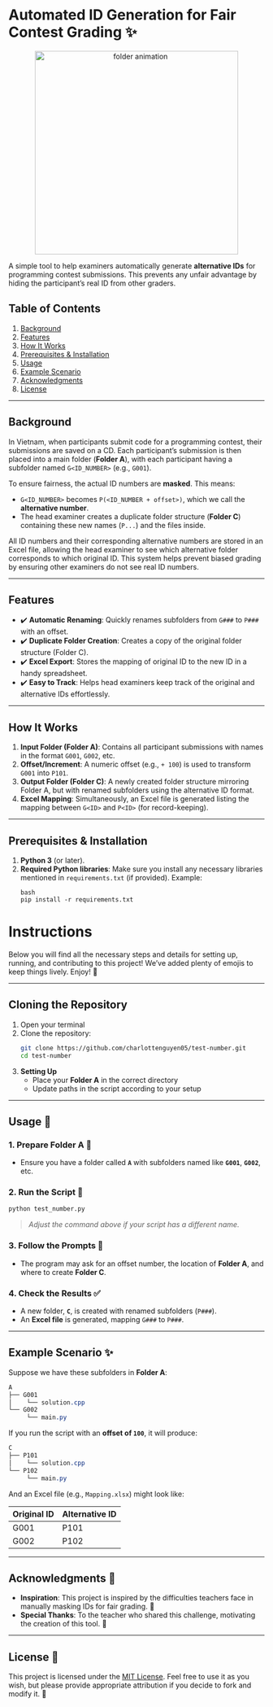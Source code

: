 # Automated ID Generation for Fair Contest Grading :sparkles:

<p align="center">
  <img src="https://i.gifer.com/origin/e6/e689257ceefe8a833c86d022de084df5.gif" width="400" alt="folder animation">
</p>

A simple tool to help examiners automatically generate **alternative IDs** for programming contest submissions. This prevents any unfair advantage by hiding the participant’s real ID from other graders.

## Table of Contents
1. [Background](#background)
2. [Features](#features)
3. [How It Works](#how-it-works)
4. [Prerequisites & Installation](#prerequisites--installation)
5. [Usage](#usage-rocket)
6. [Example Scenario](#example-scenario-sparkles)
7. [Acknowledgments](#acknowledgments-pray)
8. [License](#license-scroll)

---

## Background
In Vietnam, when participants submit code for a programming contest, their submissions are saved on a CD. Each participant’s submission is then placed into a main folder (**Folder A**), with each participant having a subfolder named `G<ID_NUMBER>` (e.g., `G001`).

To ensure fairness, the actual ID numbers are **masked**. This means:
- `G<ID_NUMBER>` becomes `P(<ID_NUMBER + offset>)`, which we call the **alternative number**.
- The head examiner creates a duplicate folder structure (**Folder C**) containing these new names (`P...`) and the files inside.

All ID numbers and their corresponding alternative numbers are stored in an Excel file, allowing the head examiner to see which alternative folder corresponds to which original ID. This system helps prevent biased grading by ensuring other examiners do not see real ID numbers.

---

## Features
- :heavy_check_mark: **Automatic Renaming**: Quickly renames subfolders from `G###` to `P###` with an offset.
- :heavy_check_mark: **Duplicate Folder Creation**: Creates a copy of the original folder structure (Folder C).
- :heavy_check_mark: **Excel Export**: Stores the mapping of original ID to the new ID in a handy spreadsheet.
- :heavy_check_mark: **Easy to Track**: Helps head examiners keep track of the original and alternative IDs effortlessly.

---

## How It Works
1. **Input Folder (Folder A)**: Contains all participant submissions with names in the format `G001`, `G002`, etc.
2. **Offset/Increment**: A numeric offset (e.g., `+ 100`) is used to transform `G001` into `P101`.
3. **Output Folder (Folder C)**: A newly created folder structure mirroring Folder A, but with renamed subfolders using the alternative ID format.
4. **Excel Mapping**: Simultaneously, an Excel file is generated listing the mapping between `G<ID>` and `P<ID>` (for record-keeping).

---

## Prerequisites & Installation
1. **Python 3** (or later).  
2. **Required Python libraries**: Make sure you install any necessary libraries mentioned in `requirements.txt` (if provided). Example:
   ```
   bash
   pip install -r requirements.txt
    ```

# Instructions

Below you will find all the necessary steps and details for setting up, running, and contributing to this project! We’ve added plenty of emojis to keep things lively. Enjoy! :tada:

---

## Cloning the Repository 

1. Open your terminal 
2. Clone the repository:
   ```bash
   git clone https://github.com/charlottenguyen05/test-number.git
   cd test-number
   ```
3. **Setting Up** 
   - Place your **Folder A** in the correct directory
   - Update paths in the script according to your setup  

---

## Usage :rocket:

### 1. Prepare Folder A :file_folder:
- Ensure you have a folder called **`A`** with subfolders named like **`G001`**, **`G002`**, etc.

### 2. Run the Script :running:
```bash
python test_number.py
```
> *Adjust the command above if your script has a different name.*

### 3. Follow the Prompts :mag_right:
- The program may ask for an offset number, the location of **Folder A**, and where to create **Folder C**.

### 4. Check the Results :white_check_mark:
- A new folder, **`C`**, is created with renamed subfolders (`P###`).  
- An **Excel file** is generated, mapping `G###` to `P###`.

---

## Example Scenario :sparkles:

Suppose we have these subfolders in **Folder A**:

```css
A
├── G001
│    └── solution.cpp
└── G002
     └── main.py
```

If you run the script with an **offset of `100`**, it will produce:

```css
C
├── P101
│    └── solution.cpp
└── P102
     └── main.py
```

And an Excel file (e.g., `Mapping.xlsx`) might look like:

| Original ID | Alternative ID |
|-------------|---------------|
| G001        | P101          |
| G002        | P102          |

---

## Acknowledgments :pray:

- **Inspiration**: This project is inspired by the difficulties teachers face in manually masking IDs for fair grading. :school_satchel:
- **Special Thanks**: To the teacher who shared this challenge, motivating the creation of this tool. :raised_hands:

---

## License :scroll:

This project is licensed under the [MIT License](LICENSE). Feel free to use it as you wish, but please provide appropriate attribution if you decide to fork and modify it. :memo:

